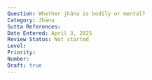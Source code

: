 ```yaml
---
Question: Whether jhāna is bodily or mental?
Category: Jhāna
Sutta References:
Date Entered: April 3, 2025
Review Status: Not started
Level: 
Priority: 
Number: 
Draft: true
---
```

